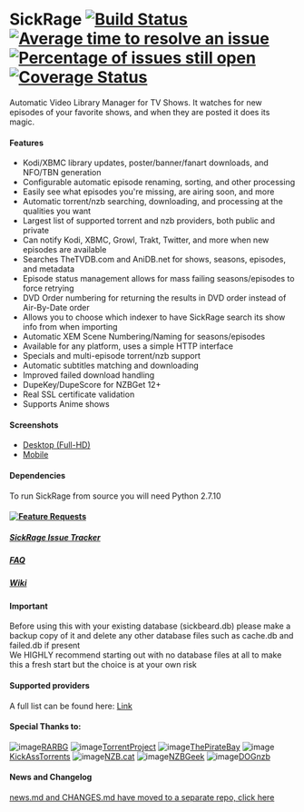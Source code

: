 SickRage [![Build Status](https://travis-ci.org/SickRage/SickRage.svg?branch=develop)](https://travis-ci.org/SickRage/SickRage) [![Average time to resolve an issue](http://isitmaintained.com/badge/resolution/SickRage/sickrage-issues.svg)](http://isitmaintained.com/project/SickRage/sickrage-issues "Average time to resolve an issue") [![Percentage of issues still open](http://isitmaintained.com/badge/open/SickRage/sickrage-issues.svg)](http://isitmaintained.com/project/SickRage/sickrage-issues "Percentage of issues still open") [![Coverage Status](https://coveralls.io/repos/SickRage/SickRage/badge.svg?branch=develop&service=github)](https://coveralls.io/github/SickRage/SickRage?branch=develop)  
=====
Automatic Video Library Manager for TV Shows. It watches for new episodes of your favorite shows, and when they are posted it does its magic.

#### Features
 - Kodi/XBMC library updates, poster/banner/fanart downloads, and NFO/TBN generation
 - Configurable automatic episode renaming, sorting, and other processing
 - Easily see what episodes you're missing, are airing soon, and more
 - Automatic torrent/nzb searching, downloading, and processing at the qualities you want
 - Largest list of supported torrent and nzb providers, both public and private
 - Can notify Kodi, XBMC, Growl, Trakt, Twitter, and more when new episodes are available
 - Searches TheTVDB.com and AniDB.net for shows, seasons, episodes, and metadata
 - Episode status management allows for mass failing seasons/episodes to force retrying
 - DVD Order numbering for returning the results in DVD order instead of Air-By-Date order
 - Allows you to choose which indexer to have SickRage search its show info from when importing
 - Automatic XEM Scene Numbering/Naming for seasons/episodes
 - Available for any platform, uses a simple HTTP interface
 - Specials and multi-episode torrent/nzb support
 - Automatic subtitles matching and downloading
 - Improved failed download handling
 - DupeKey/DupeScore for NZBGet 12+
 - Real SSL certificate validation
 - Supports Anime shows

#### Screenshots
- [Desktop (Full-HD)](http://imgur.com/a/4fpBk)
- [Mobile](http://imgur.com/a/WPyG6)

#### Dependencies
 To run SickRage from source you will need Python 2.7.10

#### [![Feature Requests](https://cloud.githubusercontent.com/assets/390379/10127973/045b3a96-6560-11e5-9b20-31a2032956b2.png)](http://feathub.com/SickRage/SickRage)

##### [SickRage Issue Tracker](https://github.com/SickRage/sickrage-issues)

##### [FAQ](https://github.com/SickRage/SickRage/wiki/Frequently-Asked-Questions)

##### [Wiki](https://github.com/SickRage/SickRage/wiki)

#### Important
Before using this with your existing database (sickbeard.db) please make a backup copy of it and delete any other database files such as cache.db and failed.db if present<br>
We HIGHLY recommend starting out with no database files at all to make this a fresh start but the choice is at your own risk

#### Supported providers

A full list can be found here: [Link](https://github.com/SickRage/sickrage-issues/wiki/SickRage-Search-Providers)

#### Special Thanks to:
![image](https://rarbg.com/favicon.ico)[RARBG](https://rarbg.to)
![image](https://torrentproject.se/favicon.ico)[TorrentProject](https://torrentproject.se/about)
![image](https://thepiratebay.se/favicon.ico)[ThePirateBay](https://thepiratebay.se/)
![image](http://kat.cr/favicon.ico)[KickAssTorrents](https://kat.cr)
![image](https://nzb.cat/favicon.ico)[NZB.cat](https://nzb.cat/)
![image](https://nzbgeek.info/favicon.ico)[NZBGeek](https://nzbgeek.info)
![image](https://raw.githubusercontent.com/SickRage/SickRage/master/gui/slick/images/providers/dognzb.png)[DOGnzb](dognzb.cr)

#### News and Changelog
[news.md and CHANGES.md have moved to a separate repo, click here](https://github.com/SickRage/sickrage.github.io)
